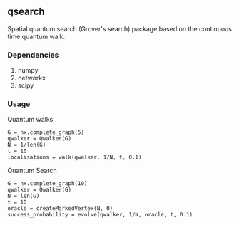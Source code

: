 ## qsearch

Spatial quantum search (Grover's search) package based on the continuous time quantum walk.

### Dependencies

1. numpy
2. networkx
3. scipy

### Usage

Quantum walks

```
G = nx.complete_graph(5)
qwalker = Qwalker(G)
N = 1/len(G)
t = 10
localisations = walk(qwalker, 1/N, t, 0.1)

```

Quantum Search

```
G = nx.complete_graph(10)
qwalker = Qwalker(G)
N = len(G)
t = 10
oracle = createMarkedVertex(N, 0)
success_probability = evolve(qwalker, 1/N, oracle, t, 0.1)

```
